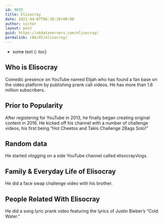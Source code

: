 ```yaml
---
id: 9035
title: Elisocray
date: 2021-04-07T06:38:16+00:00
author: victor
layout: post
guid: https://ukdataservers.com/elisocray/
permalink: /04/07/elisocray/
---
```


* some text
{: toc}


## Who is Elisocray



Comedic presence on YouTube named Elijah who has found a fan base on the video platform by publishing prank call videos. He has more than 1.6 million subscribers.

                
                
                
## Prior to Popularity



After registering for YouTube in 2013, he finally began creating original content in 2016. He kicked off his channel with a number of challenge videos, his first being &#8220;Hot Cheetos and Takis Challenge 2Bags Solo!&#8221;

                
                
                
## Random data



He started vlogging on a side YouTube channel called elisocrayvlogs.

                
                
                
## Family & Everyday Life of Elisocray



He did a face swap challenge video with his brother.

                
                
                
## People Related With Elisocray



He did a song lyric prank video featuring the lyrics of Justin Bieber&#8217;s &#8220;Cold Water.&#8221;

                
              
            
          
          
          